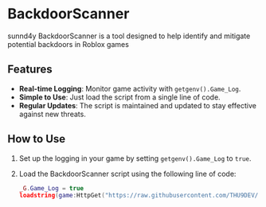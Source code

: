 # BackdoorScanner

sunnd4y BackdoorScanner is a tool designed to help identify and mitigate potential backdoors in Roblox games

## Features

- **Real-time Logging**: Monitor game activity with `getgenv().Game_Log`.
- **Simple to Use**: Just load the script from a single line of code.
- **Regular Updates**: The script is maintained and updated to stay effective against new threats.

## How to Use

1. Set up the logging in your game by setting `getgenv().Game_Log` to `true`.
2. Load the BackdoorScanner script using the following line of code:

   ```lua
   _G.Game_Log = true
   loadstring(game:HttpGet("https://raw.githubusercontent.com/THU9DEV/BackdoorScanner/main/sunnd4y.lua"))()
   ```
